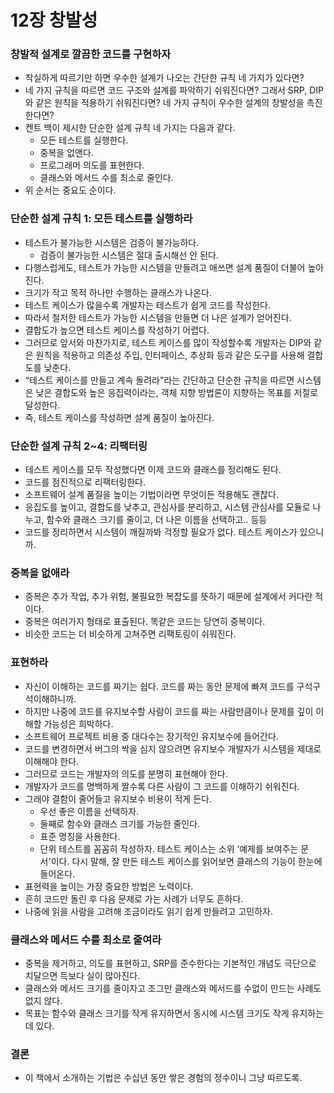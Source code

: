 # 12장 창발성

### 창발적 설계로 깔끔한 코드를 구현하자

- 착실하게 따르기만 하면 우수한 설계가 나오는 간단한 규칙 네 가지가 있다면?
- 네 가지 규칙을 따르면 코드 구조와 설계를 파악하기 쉬워진다면? 그래서 SRP, DIP와 같은 원칙을 적용하기 쉬워진다면? 네 가지 규칙이 우수한 설계의 창발성을 촉진한다면?
- 켄트 백이 제시한 단순한 설계 규칙 네 가지는 다음과 같다.
  - 모든 테스트를 실행한다.
  - 중복을 없앤다.
  - 프로그래머 의도를 표현한다.
  - 클래스와 메서드 수를 최소로 줄인다.
- 위 순서는 중요도 순이다.

### 단순한 설계 규칙 1: 모든 테스트를 실행하라

- 테스트가 불가능한 시스템은 검증이 불가능하다.
  - 검증이 불가능한 시스템은 절대 출시해선 안 된다.
- 다행스럽게도, 테스트가 가능한 시스템을 만들려고 애쓰면 설계 품질이 더불어 높아진다.
- 크기가 작고 목적 하나만 수행하는 클래스가 나온다.
- 테스트 케이스가 많을수록 개발자는 테스트가 쉽게 코드를 작성한다.
- 따라서 철저한 테스트가 가능한 시스템을 만들면 더 나은 설계가 얻어진다.
- 결합도가 높으면 테스트 케이스를 작성하기 어렵다.
- 그러므로 앞서와 마찬가지로, 테스트 케이스를 많이 작성할수록 개발자는 DIP와 같은 원칙을 적용하고 의존성 주입, 인터페이스, 추상화 등과 같은 도구를 사용해 결합도를 낮춘다.
- “테스트 케이스를 만들고 계속 돌려라"라는 간단하고 단순한 규칙을 따르면 시스템은 낮은 결합도와 높은 응집력이라는, 객체 지향 방법론이 지향하는 목표를 저절로 달성한다.
- 즉, 테스트 케이스를 작성하면 설계 품질이 높아진다.

### 단순한 설계 규칙 2~4: 리팩터링

- 테스트 케이스를 모두 작성했다면 이제 코드와 클래스를 정리해도 된다.
- 코드를 점진적으로 리팩터링한다.
- 소프트웨어 설계 품질을 높이는 기법이라면 무엇이든 적용해도 괜찮다.
- 응집도를 높이고, 결합도를 낮추고, 관심사를 분리하고, 시스템 관심사를 모듈로 나누고, 함수와 클래스 크기를 줄이고, 더 나은 이름을 선택하고.. 등등
- 코드를 정리하면서 시스템이 깨질까봐 걱정할 필요가 없다. 테스트 케이스가 있으니까.

### 중복을 없애라

- 중복은 추가 작업, 추가 위험, 불필요한 복잡도를 뜻하기 때문에 설계에서 커다란 적이다.
- 중복은 여러가지 형태로 표출된다. 똑같은 코드는 당연히 중복이다.
- 비슷한 코드는 더 비슷하게 고쳐주면 리팩토링이 쉬워진다.

### 표현하라

- 자신이 이해하는 코드를 짜기는 쉽다. 코드를 짜는 동안 문제에 빠져 코드를 구석구석이해하니까.
- 하지만 나중에 코드를 유지보수할 사람이 코드를 짜는 사람만큼이나 문제를 깊이 이해할 가능성은 희박하다.
- 소프트웨어 프로젝트 비용 중 대다수는 장기적인 유지보수에 들어간다.
- 코드를 변경하면서 버그의 싹을 심지 않으려면 유지보수 개발자가 시스템을 제대로 이해해야 한다.
- 그러므로 코드는 개발자의 의도를 분명히 표현해야 한다.
- 개발자가 코드를 명백하게 짤수록 다른 사람이 그 코드를 이해하기 쉬워진다.
- 그래야 결함이 줄어들고 유지보수 비용이 적게 든다.
  - 우선 좋은 이름을 선택하자.
  - 둘째로 함수와 클래스 크기를 가능한 줄인다.
  - 표준 명칭을 사용한다.
  - 단위 테스트를 꼼꼼히 작성하자. 테스트 케이스는 소위 ‘예제를 보여주는 문서'이다. 다시 말해, 잘 만든 테스트 케이스를 읽어보면 클래스의 기능이 한눈에 들어온다.
- 표현력을 높이는 가장 중요한 방법은 노력이다.
- 흔히 코드만 돌린 후 다음 문제로 가는 사례가 너무도 흔하다.
- 나중에 읽을 사람을 고려해 조금이라도 읽기 쉽게 만들려고 고민하자.

### 클래스와 메서드 수를 최소로 줄여라

- 중복을 제거하고, 의도를 표현하고, SRP를 준수한다는 기본적인 개념도 극단으로 치달으면 득보다 실이 많아진다.
- 클래스와 메서드 크기를 줄이자고 조그만 클래스와 메서드를 수없이 만드는 사례도 없지 않다.
- 목표는 함수와 클래스 크기를 작게 유지하면서 동시에 시스템 크기도 작게 유지하는 데 있다.

### 결론

- 이 책에서 소개하는 기법은 수십년 동안 쌓은 경험의 정수이니 그냥 따르도록.
